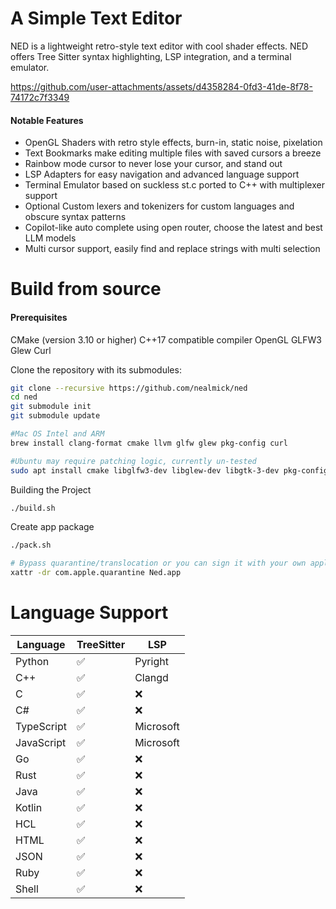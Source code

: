 # A Simple Text Editor
NED is a lightweight retro-style text editor with cool shader effects. NED offers Tree Sitter syntax highlighting, LSP integration, and a terminal emulator.


https://github.com/user-attachments/assets/d4358284-0fd3-41de-8f78-74172c7f3349

#### Notable Features
- OpenGL Shaders with retro style effects, burn-in, static noise, pixelation
- Text Bookmarks make editing multiple files with saved cursors a breeze
- Rainbow mode cursor to never lose your cursor, and stand out
- LSP Adapters for easy navigation and advanced language support
- Terminal Emulator based on suckless st.c ported to C++ with multiplexer support
- Optional Custom lexers and tokenizers for custom languages and obscure syntax patterns
- Copilot-like auto complete using open router, choose the latest and best LLM models
- Multi cursor support, easily find and replace strings with multi selection



# Build from source
#### Prerequisites
CMake (version 3.10 or higher)
C++17 compatible compiler
OpenGL
GLFW3
Glew
Curl	

Clone the repository with its submodules:
```sh
git clone --recursive https://github.com/nealmick/ned
cd ned
git submodule init
git submodule update

#Mac OS Intel and ARM
brew install clang-format cmake llvm glfw glew pkg-config curl

#Ubuntu may require patching logic, currently un-tested
sudo apt install cmake libglfw3-dev libglew-dev libgtk-3-dev pkg-config build-essential curl

```

Building the Project
```sh
./build.sh

```

Create app package
```sh
./pack.sh

# Bypass quarantine/translocation or you can sign it with your own apple dev acc
xattr -dr com.apple.quarantine Ned.app

```

# Language Support

| Language | TreeSitter | LSP      |
|----------|------------|----------|
| Python   | ✅         | Pyright  |
| C++      | ✅         | Clangd   |
| C        | ✅         | ❌       |
| C#       | ✅         | ❌       |
| TypeScript | ✅         | Microsoft      |
| JavaScript| ✅         | Microsoft       |
| Go       | ✅         | ❌       |
| Rust     | ✅         | ❌       |
| Java     | ✅         | ❌       |
| Kotlin   | ✅         | ❌       |
| HCL      | ✅         | ❌       |
| HTML     | ✅         | ❌       |
| JSON     | ✅         | ❌       |
| Ruby     | ✅         | ❌       |
| Shell    | ✅         | ❌       |